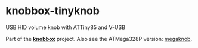 # knobbox-tinyknob
USB HID volume knob with ATTiny85 and V-USB

Part of the **[knobbox](https://github.com/spro/knobbox)** project. Also see the ATMega328P version: [megaknob](https://github.com/spro/knobbox-megaknob).
